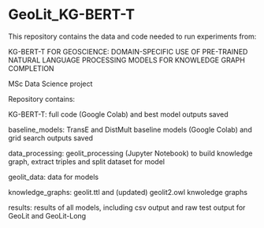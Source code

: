 # GeoLit_KG-BERT-T

This repository contains the data and code needed to run experiments from:

KG-BERT-T FOR GEOSCIENCE: DOMAIN-SPECIFIC USE OF PRE-TRAINED NATURAL LANGUAGE PROCESSING MODELS FOR KNOWLEDGE GRAPH COMPLETION

MSc Data Science project 



Repository contains:

KG-BERT-T: full code (Google Colab) and best model outputs saved

baseline_models: TransE and DistMult baseline models (Google Colab) and grid search outputs saved

data_processing: geolit_processing (Jupyter Notebook) to build knowledge graph, extract triples and split dataset for model

geolit_data: data for models

knowledge_graphs: geolit.ttl and (updated) geolit2.owl knwoledge graphs

results: results of all models, including csv output and raw test output for GeoLit and GeoLit-Long

